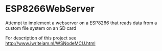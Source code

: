 # ESP8266WebServer
Attempt to implement a webserver on a ESP8266 that reads data from a custom file system on an SD card

For description of this project see http://www.iwriteiam.nl/WSNodeMCU.html